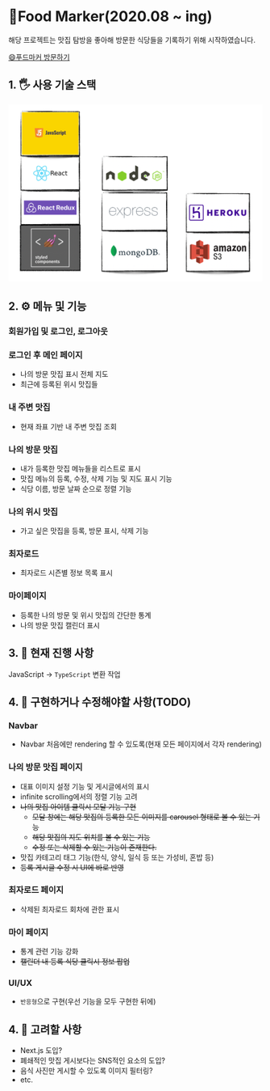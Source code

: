 # 🍗Food Marker(2020.08 ~ ing)

해당 프로젝트는 맛집 탐방을 좋아해 방문한 식당들을 기록하기 위해 시작하였습니다. 

<a href="https://food-marker.herokuapp.com/" target="_blank">😄푸드마커 방문하기</a>

## 1. 🖐 사용 기술 스택
![사용 기술 스택](./readme-images/skill_stack.png)

## 2. ⚙️ 메뉴 및 기능

### 회원가입 및 로그인, 로그아웃
### 로그인 후 메인 페이지
- 나의 방문 맛집 표시 전체 지도
- 최근에 등록된 위시 맛집들

### 내 주변 맛집
- 현재 좌표 기반 내 주변 맛집 조회

### 나의 방문 맛집
- 내가 등록한 맛집 메뉴들을 리스트로 표시
- 맛집 메뉴의 등록, 수정, 삭제 기능 및 지도 표시 기능
- 식당 이름, 방문 날짜 순으로 정렬 기능

### 나의 위시 맛집
- 가고 싶은 맛집을 등록, 방문 표시, 삭제 기능

### 최자로드
- 최자로드 시즌별 정보 목록 표시

### 마이페이지
- 등록한 나의 방문 및 위시 맛집의 간단한 통계
- 나의 방문 맛집 캘린더 표시

## 3. 💪 현재 진행 사항
JavaScript -> `TypeScript` 변환 작업 

## 4. 📆 구현하거나 수정해야할 사항(TODO)
### Navbar
- Navbar 처음에만 rendering 할 수 있도록(현재 모든 페이지에서 각자 rendering)

### 나의 방문 맛집 페이지
- 대표 이미지 설정 기능 및 게시글에서의 표시
- infinite scrolling에서의 정렬 기능 고려
- <del>나의 맛집 아이템 클릭시 모달 기능 구현</del>
    - <del>모달 창에는 해당 맛집의 등록한 모든 이미지를 carousel 형태로 볼 수 있는 기능</del>
    - <del>해당 맛집의 지도 위치를 볼 수 있는 기능</del>
    - <del>수정 또는 삭제할 수 있는 기능이 존재한다.</del>
- 맛집 카테고리 태그 기능(한식, 양식, 일식 등 또는 가성비, 혼밥 등)
- <del>등록 게시글 수정 시 UI에 바로 반영</del>

### 최자로드 페이지
- 삭제된 최자로드 회차에 관한 표시

### 마이 페이지
- 통계 관련 기능 강화
- <del>캘린더 내 등록 식당 클릭시 정보 팝업</del>

### UI/UX
- `반응형`으로 구현(우선 기능을 모두 구현한 뒤에)

## 4. 🤔 고려할 사항
- Next.js 도입?
- 폐쇄적인 맛집 게시보다는 SNS적인 요소의 도입?
- 음식 사진만 게시할 수 있도록 이미지 필터링?
- etc.
